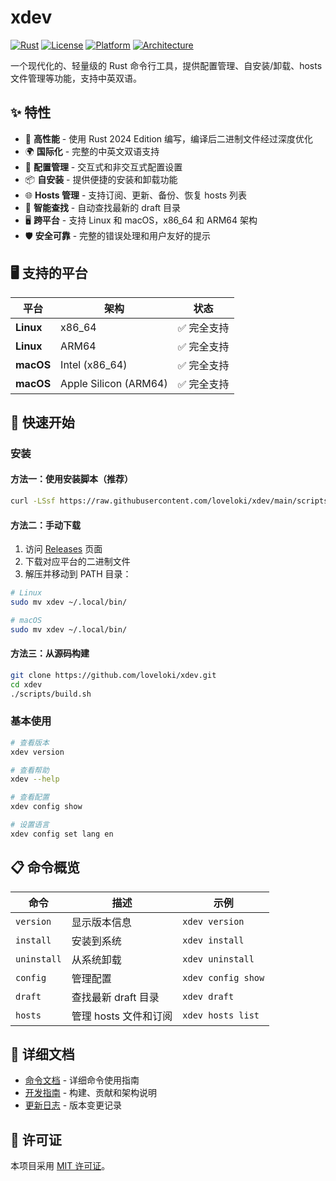 # xdev

[![Rust](https://img.shields.io/badge/Rust-2024%20Edition-orange.svg)](https://www.rust-lang.org/)
[![License](https://img.shields.io/badge/License-MIT-blue.svg)](LICENSE)
[![Platform](https://img.shields.io/badge/Platform-Linux%20%7C%20macOS-green.svg)](https://github.com/loveloki/xdev)
[![Architecture](https://img.shields.io/badge/Architecture-x86_64%20%7C%20ARM64-purple.svg)](https://github.com/loveloki/xdev)

一个现代化的、轻量级的 Rust 命令行工具，提供配置管理、自安装/卸载、hosts 文件管理等功能，支持中英双语。

## ✨ 特性

- 🚀 **高性能** - 使用 Rust 2024 Edition 编写，编译后二进制文件经过深度优化
- 🌍 **国际化** - 完整的中英文双语支持
- 🔧 **配置管理** - 交互式和非交互式配置设置
- 📦 **自安装** - 提供便捷的安装和卸载功能
- 🌐 **Hosts 管理** - 支持订阅、更新、备份、恢复 hosts 列表
- 📁 **智能查找** - 自动查找最新的 draft 目录
- 🖥️ **跨平台** - 支持 Linux 和 macOS，x86_64 和 ARM64 架构
- 🛡️ **安全可靠** - 完整的错误处理和用户友好的提示

## 🖥️ 支持的平台

| 平台 | 架构 | 状态 |
|------|------|------|
| **Linux** | x86_64 | ✅ 完全支持 |
| **Linux** | ARM64 | ✅ 完全支持 |
| **macOS** | Intel (x86_64) | ✅ 完全支持 |
| **macOS** | Apple Silicon (ARM64) | ✅ 完全支持 |

## 🚀 快速开始

### 安装

#### 方法一：使用安装脚本（推荐）

```bash
curl -LSsf https://raw.githubusercontent.com/loveloki/xdev/main/scripts/install.sh | bash
```

#### 方法二：手动下载

1. 访问 [Releases](https://github.com/loveloki/xdev/releases) 页面
2. 下载对应平台的二进制文件
3. 解压并移动到 PATH 目录：

```bash
# Linux
sudo mv xdev ~/.local/bin/

# macOS
sudo mv xdev ~/.local/bin/
```

#### 方法三：从源码构建

```bash
git clone https://github.com/loveloki/xdev.git
cd xdev
./scripts/build.sh
```

### 基本使用

```bash
# 查看版本
xdev version

# 查看帮助
xdev --help

# 查看配置
xdev config show

# 设置语言
xdev config set lang en
```

## 📋 命令概览

| 命令 | 描述 | 示例 |
|------|------|------|
| `version` | 显示版本信息 | `xdev version` |
| `install` | 安装到系统 | `xdev install` |
| `uninstall` | 从系统卸载 | `xdev uninstall` |
| `config` | 管理配置 | `xdev config show` |
| `draft` | 查找最新 draft 目录 | `xdev draft` |
| `hosts` | 管理 hosts 文件和订阅 | `xdev hosts list` |

## 📖 详细文档

- [命令文档](docs/COMMANDS.md) - 详细命令使用指南
- [开发指南](docs/DEVELOPMENT.md) - 构建、贡献和架构说明
- [更新日志](CHANGELOG.md) - 版本变更记录

## 📄 许可证

本项目采用 [MIT 许可证](LICENSE)。
